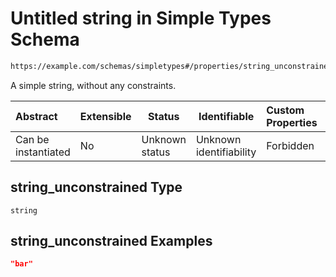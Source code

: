 # Untitled string in Simple Types Schema

```txt
https://example.com/schemas/simpletypes#/properties/string_unconstrained
```

A simple string, without any constraints.


| Abstract            | Extensible | Status         | Identifiable            | Custom Properties | Additional Properties | Access Restrictions | Defined In                                                                                       |
| :------------------ | ---------- | -------------- | ----------------------- | :---------------- | --------------------- | ------------------- | ------------------------------------------------------------------------------------------------ |
| Can be instantiated | No         | Unknown status | Unknown identifiability | Forbidden         | Allowed               | none                | [simpletypes.schema.json\*](../generated-schemas/simpletypes.schema.json "open original schema") |

## string_unconstrained Type

`string`

## string_unconstrained Examples

```json
"bar"
```
